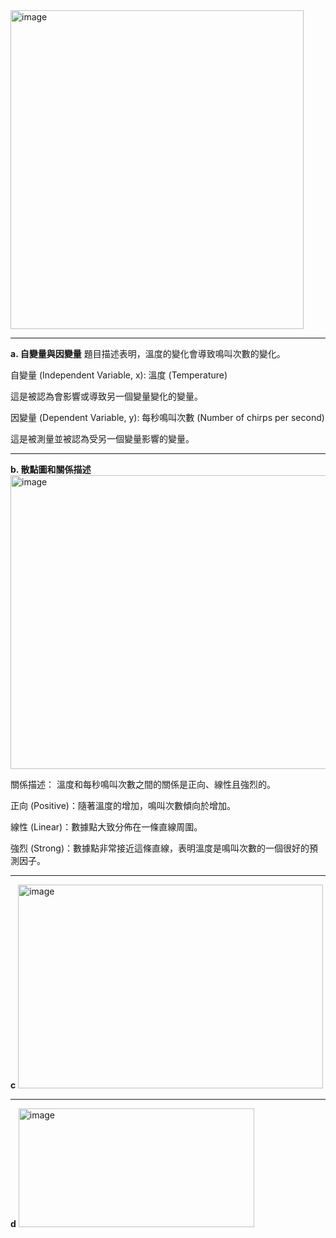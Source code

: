 <img width="469" height="510" alt="image" src="https://github.com/user-attachments/assets/d3c85711-584b-4b5e-9309-50a607cf4322" />

---
**a. 自變量與因變量**
題目描述表明，溫度的變化會導致鳴叫次數的變化。

自變量 (Independent Variable, x): 溫度 (Temperature)

這是被認為會影響或導致另一個變量變化的變量。

因變量 (Dependent Variable, y): 每秒鳴叫次數 (Number of chirps per second)

這是被測量並被認為受另一個變量影響的變量。

---
**b. 散點圖和關係描述**
<img width="687" height="470" alt="image" src="https://github.com/user-attachments/assets/d28886b2-94b2-4b54-8265-0a1d5206a35b" />


關係描述：
溫度和每秒鳴叫次數之間的關係是正向、線性且強烈的。

正向 (Positive)：隨著溫度的增加，鳴叫次數傾向於增加。

線性 (Linear)：數據點大致分佈在一條直線周圍。

強烈 (Strong)：數據點非常接近這條直線，表明溫度是鳴叫次數的一個很好的預測因子。

---
**c**
<img width="488" height="326" alt="image" src="https://github.com/user-attachments/assets/1357d2b8-6805-477c-b4a8-a30543b209c1" />

---
**d**
<img width="377" height="190" alt="image" src="https://github.com/user-attachments/assets/2dcf9f3e-896b-451b-b267-3c477629acb5" />
